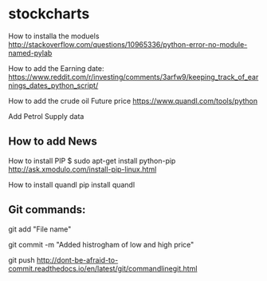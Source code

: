 # stockcharts
How to installa the moduels
http://stackoverflow.com/questions/10965336/python-error-no-module-named-pylab

How to add the Earning date:
https://www.reddit.com/r/investing/comments/3arfw9/keeping_track_of_earnings_dates_python_script/


How to add the crude oil Future price 
https://www.quandl.com/tools/python

Add Petrol Supply data 

How to add News
-----------------------------------------
How to install PIP $ sudo apt-get install python-pip
http://ask.xmodulo.com/install-pip-linux.html

How to install quandl 
pip install quandl

Git commands:
----------------------------------------
 git add "File name"
 
 git commit -m "Added histrogham of low and high price"
 
 git push
http://dont-be-afraid-to-commit.readthedocs.io/en/latest/git/commandlinegit.html


